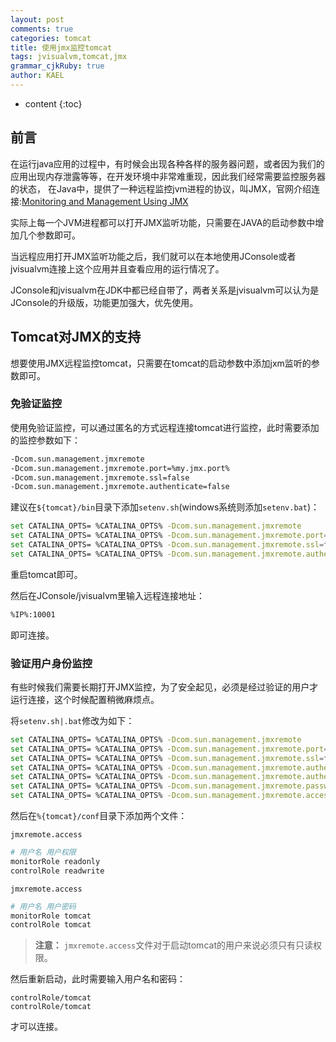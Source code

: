 ```yaml
---
layout: post
comments: true
categories: tomcat
title: 使用jmx监控tomcat
tags: jvisualvm,tomcat,jmx
grammar_cjkRuby: true
author: KAEL
---
```

    
* content
{:toc}

## 前言

在运行java应用的过程中，有时候会出现各种各样的服务器问题，或者因为我们的应用出现内存泄露等等，在开发环境中非常难重现，因此我们经常需要监控服务器的状态，
在Java中，提供了一种远程监控jvm进程的协议，叫JMX，官网介绍连接:[Monitoring and Management Using JMX](http://docs.oracle.com/javase/6/docs/technotes/guides/management/agent.html)

实际上每一个JVM进程都可以打开JMX监听功能，只需要在JAVA的启动参数中增加几个参数即可。

当远程应用打开JMX监听功能之后，我们就可以在本地使用JConsole或者jvisualvm连接上这个应用并且查看应用的运行情况了。

JConsole和jvisualvm在JDK中都已经自带了，两者关系是jvisualvm可以认为是JConsole的升级版，功能更加强大，优先使用。

## Tomcat对JMX的支持

想要使用JMX远程监控tomcat，只需要在tomcat的启动参数中添加jxm监听的参数即可。

### 免验证监控

使用免验证监控，可以通过匿名的方式远程连接tomcat进行监控，此时需要添加的监控参数如下：

```bash
-Dcom.sun.management.jmxremote
-Dcom.sun.management.jmxremote.port=%my.jmx.port%
-Dcom.sun.management.jmxremote.ssl=false
-Dcom.sun.management.jmxremote.authenticate=false
```

建议在`${tomcat}/bin`目录下添加`setenv.sh`(windows系统则添加`setenv.bat`)：

```bash
set CATALINA_OPTS= %CATALINA_OPTS% -Dcom.sun.management.jmxremote
set CATALINA_OPTS= %CATALINA_OPTS% -Dcom.sun.management.jmxremote.port=10001
set CATALINA_OPTS= %CATALINA_OPTS% -Dcom.sun.management.jmxremote.ssl=false
set CATALINA_OPTS= %CATALINA_OPTS% -Dcom.sun.management.jmxremote.authenticate=false
```

重启tomcat即可。

然后在JConsole/jvisualvm里输入远程连接地址：

```bash
%IP%:10001
```

即可连接。

### 验证用户身份监控

有些时候我们需要长期打开JMX监控，为了安全起见，必须是经过验证的用户才运行连接，这个时候配置稍微麻烦点。

将`setenv.sh|.bat`修改为如下：

```bash
set CATALINA_OPTS= %CATALINA_OPTS% -Dcom.sun.management.jmxremote
set CATALINA_OPTS= %CATALINA_OPTS% -Dcom.sun.management.jmxremote.port=10001
set CATALINA_OPTS= %CATALINA_OPTS% -Dcom.sun.management.jmxremote.ssl=false
set CATALINA_OPTS= %CATALINA_OPTS% -Dcom.sun.management.jmxremote.authenticate=true
set CATALINA_OPTS= %CATALINA_OPTS% -Dcom.sun.management.jmxremote.authenticate=true
set CATALINA_OPTS= %CATALINA_OPTS% -Dcom.sun.management.jmxremote.password.file=../conf/jmxremote.password
set CATALINA_OPTS= %CATALINA_OPTS% -Dcom.sun.management.jmxremote.access.file=../conf/jmxremote.access
```

然后在`%{tomcat}/conf`目录下添加两个文件：

`jmxremote.access`

```bash
# 用户名 用户权限
monitorRole readonly
controlRole readwrite
```

`jmxremote.access`

```bash
# 用户名 用户密码
monitorRole tomcat
controlRole tomcat
```

> **注意：** `jmxremote.access`文件对于启动tomcat的用户来说必须只有只读权限。

然后重新启动，此时需要输入用户名和密码：

```text
controlRole/tomcat
controlRole/tomcat
```

才可以连接。



